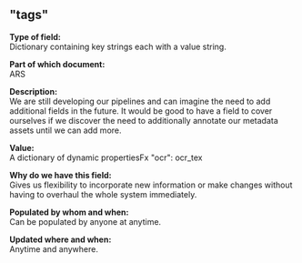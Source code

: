 ## "tags"

**Type of field:**  
Dictionary containing key strings each with a value string.

**Part of which document:**  
ARS

**Description:**  
We are still developing our pipelines and can imagine the need to add additional fields in the future. It would be good to have a field to cover ourselves if we discover the need to additionally annotate our metadata assets until we can add more.

**Value:**  
A dictionary of dynamic propertiesFx "ocr": ocr_tex

**Why do we have this field:**  
Gives us flexibility to incorporate new information or make changes without having to overhaul the whole system immediately.

**Populated by whom and when:**  
Can be populated by anyone at anytime.

**Updated where and when:**  
Anytime and anywhere.

